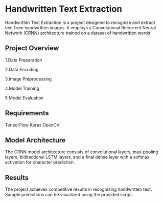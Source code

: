 # Handwritten Text Extraction 

Handwritten Text Extraction  is a project designed to recognize and extract text from handwritten images. It employs a Convolutional Recurrent Neural Network (CRNN) architecture trained on a dataset of handwritten words
## Project Overview

1.Data Preparation

2.Data Encoding

3.Image Preprocessing

4.Model Training

5.Model Evaluation

## Requirements

TensorFlow
Keras
OpenCV
## Model Architecture

The CRNN model architecture consists of convolutional layers, max-pooling layers, bidirectional LSTM layers, and a final dense layer with a softmax activation for character prediction.

## Results
The project achieves competitive results in recognizing handwritten text. Sample predictions can be visualized using the provided script.

